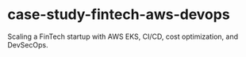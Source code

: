 # case-study-fintech-aws-devops
Scaling a FinTech startup with AWS EKS, CI/CD, cost optimization, and DevSecOps.
